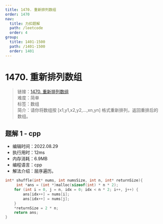 ```yaml
---
title: 1470. 重新排列数组
order: 1470
nav:
  title: 力扣题解
  path: /leetcode
  order: 4
group:
  title: 1401-1500
  path: /1401-1500
  order: 1401
---
```


# 1470. 重新排列数组

> 链接：[1470. 重新排列数组](https://leetcode.cn/problems/shuffle-the-array/)  
> 难度：简单  
> 标签：数组  
> 简介：请你将数组按 [x1,y1,x2,y2,...,xn,yn] 格式重新排列，返回重排后的数组。

## 题解 1 - cpp

- 编辑时间：2022.08.29
- 执行用时：12ms
- 内存消耗：6.9MB
- 编程语言：cpp
- 解法介绍：层序遍历。

```cpp
int* shuffle(int* nums, int numsSize, int n, int* returnSize){
     int *ans = (int *)malloc(sizeof(int) * n * 2);
    for (int i = 0, j = n, idx = 0; idx < n * 2; i++, j++) {
        ans[idx++] = nums[i];
        ans[idx++] = nums[j];
    }
    *returnSize = 2 * n;
    return ans;
}
```
